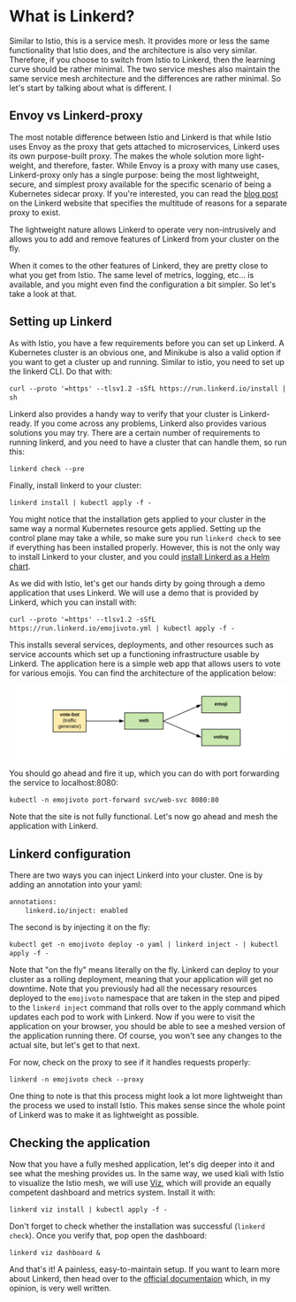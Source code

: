 # What is Linkerd?

Similar to Istio, this is a service mesh. It provides more or less the same functionality that Istio does, and the architecture is also very similar. Therefore, if you choose to switch from Istio to Linkerd, then the learning curve should be rather minimal. The two service meshes also maintain the same service mesh architecture and the differences are rather minimal. So let's start by talking about what is different. I

## Envoy vs Linkerd-proxy

The most notable difference between Istio and Linkerd is that while Istio uses Envoy as the proxy that gets attached to microservices, Linkerd uses its own purpose-built proxy. The makes the whole solution more light-weight, and therefore, faster. While Envoy is a proxy with many use cases, Linkerd-proxy only has a single purpose: being the most lightweight, secure, and simplest proxy available for the specific scenario of being a Kubernetes sidecar proxy. If you're interested, you can read the [blog post](https://linkerd.io/2020/12/03/why-linkerd-doesnt-use-envoy/) on the Linkerd website that specifies the multitude of reasons for a separate proxy to exist.

The lightweight nature allows Linkerd to operate very non-intrusively and allows you to add and remove features of Linkerd from your cluster on the fly.

When it comes to the other features of Linkerd, they are pretty close to what you get from Istio. The same level of metrics, logging, etc... is available, and you might even find the configuration a bit simpler. So let's take a look at that.

## Setting up Linkerd

As with Istio, you have a few requirements before you can set up Linkerd. A Kubernetes cluster is an obvious one, and Minikube is also a valid option if you want to get a cluster up and running. Similar to istio, you need to set up the linkerd CLI. Do that with:

```
curl --proto '=https' --tlsv1.2 -sSfL https://run.linkerd.io/install | sh
```

Linkerd also provides a handy way to verify that your cluster is Linkerd-ready. If you come across any problems, Linkerd also provides various solutions you may try. There are a certain number of requirements to running linkerd, and you need to have a cluster that can handle them, so run this:

```
linkerd check --pre
```

Finally, install linkerd to your cluster:

```
linkerd install | kubectl apply -f -
```

You might notice that the installation gets applied to your cluster in the same way a normal Kubernetes resource gets applied. Setting up the control plane may take a while, so make sure you run ```linkerd check``` to see if everything has been installed properly. However, this is not the only way to install Linkerd to your cluster, and you could [install Linkerd as a Helm chart](https://linkerd.io/2.11/tasks/install-helm/).

As we did with Istio, let's get our hands dirty by going through a demo application that uses Linkerd. We will use a demo that is provided by Linkerd, which you can install with:

```
curl --proto '=https' --tlsv1.2 -sSfL https://run.linkerd.io/emojivoto.yml | kubectl apply -f -
```

This installs several services, deployments, and other resources such as service accounts which set up a functioning infrastructure usable by Linkerd. The application here is a simple web app that allows users to vote for various emojis. You can find the architecture of the application below:

![Application Architecture](emojivoto-topology.png)

You should go ahead and fire it up, which you can do with port forwarding the service to localhost:8080:

```
kubectl -n emojivoto port-forward svc/web-svc 8080:80
```

Note that the site is not fully functional. Let's now go ahead and mesh the application with Linkerd.

## Linkerd configuration

There are two ways you can inject Linkerd into your cluster. One is by adding an annotation into your yaml:

```
annotations:
    linkerd.io/inject: enabled
```

The second is by injecting it on the fly:

```
kubectl get -n emojivoto deploy -o yaml | linkerd inject - | kubectl apply -f -
```

Note that "on the fly" means literally on the fly. Linkerd can deploy to your cluster as a rolling deployment, meaning that your application will get no downtime. Note that you previously had all the necessary resources deployed to the ```emojivoto``` namespace that are taken in the step and piped to the ```linkerd inject``` command that rolls over to the apply command which updates each pod to work with Linkerd. Now if you were to visit the application on your browser, you should be able to see a meshed version of the application running there. Of course, you won't see any changes to the actual site, but let's get to that next.

For now, check on the proxy to see if it handles requests properly:

```
linkerd -n emojivoto check --proxy
```

One thing to note is that this process might look a lot more lightweight than the process we used to install Istio. This makes sense since the whole point of Linkerd was to make it as lightweight as possible.

## Checking the application

Now that you have a fully meshed application, let's dig deeper into it and see what the meshing provides us. In the same way, we used kiali with Istio to visualize the Istio mesh, we will use [Viz](https://linkerd.io/2.11/reference/cli/viz/), which will provide an equally competent dashboard and metrics system. Install it with:

```
linkerd viz install | kubectl apply -f -
```

Don't forget to check whether the installation was successful (```linkerd check```). Once you verify that, pop open the dashboard:

```
linkerd viz dashboard &
```

And that's it! A painless, easy-to-maintain setup. If you want to learn more about Linkerd, then head over to the [official documentaion](https://linkerd.io/docs/) which, in my opinion, is very well written.